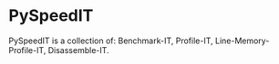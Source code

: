 PySpeedIT
=========

PySpeedIT is a collection of: Benchmark-IT, Profile-IT, Line-Memory-Profile-IT, Disassemble-IT.
